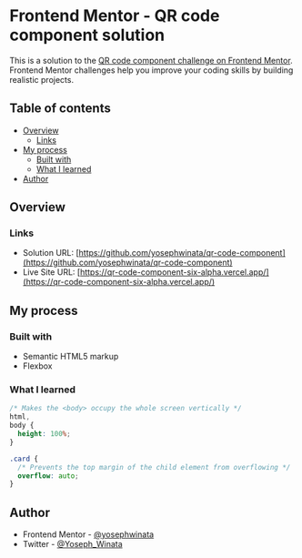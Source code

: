 # Frontend Mentor - QR code component solution

This is a solution to the [QR code component challenge on Frontend Mentor](https://www.frontendmentor.io/challenges/qr-code-component-iux_sIO_H). Frontend Mentor challenges help you improve your coding skills by building realistic projects.

## Table of contents

- [Overview](#overview)
  - [Links](#links)
- [My process](#my-process)
  - [Built with](#built-with)
  - [What I learned](#what-i-learned)
- [Author](#author)

## Overview

### Links

- Solution URL: [https://github.com/yosephwinata/qr-code-component](https://github.com/yosephwinata/qr-code-component)
- Live Site URL: [https://qr-code-component-six-alpha.vercel.app/](https://qr-code-component-six-alpha.vercel.app/)

## My process

### Built with

- Semantic HTML5 markup
- Flexbox

### What I learned

```css
/* Makes the <body> occupy the whole screen vertically */
html,
body {
  height: 100%;
}
```

```css
.card {
  /* Prevents the top margin of the child element from overflowing */
  overflow: auto;
}
```

## Author

- Frontend Mentor - [@yosephwinata](https://www.frontendmentor.io/profile/yosephwinata)
- Twitter - [@Yoseph_Winata](https://www.twitter.com/Yoseph_Winata)
